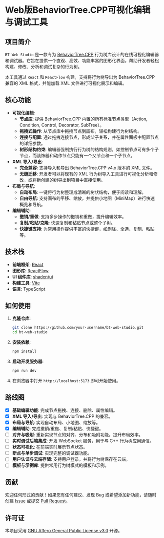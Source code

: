 # Web版BehaviorTree.CPP可视化编辑与调试工具

## 项目简介

`BT Web Studio` 是一款专为 [BehaviorTree.CPP](https://github.com/BehaviorTree/BehaviorTree.CPP) 行为树库设计的在线可视化编辑器和调试器。它旨在提供一个直观、高效、功能丰富的图形化界面，帮助开发者轻松构建、修改、分析和调试复杂的行为树。

本工具通过 `React` 和 `ReactFlow` 构建，支持将行为树导出为 BehaviorTree.CPP 兼容的 XML 格式，并能加载 XML 文件进行可视化展示和编辑。

## 核心功能

-   **可视化编辑**:
    -   **节点库**: 提供 BehaviorTree.CPP 内置的所有标准节点类型（Action, Condition, Control, Decorator, SubTree）。
    -   **拖拽式操作**: 从节点库中拖拽节点到画布，轻松构建行为树结构。
    -   **连接与配置**: 通过拖拽连接节点，形成父子关系，并在属性面板中配置节点的详细参数。
    -   **树形结构约束**: 编辑器强制执行行为树的结构规则，如控制节点可有多个子节点，而装饰器和动作节点只能有一个父节点和一个子节点。
-   **XML 导入/导出**:
    -   **完全兼容**: 支持导入和导出 BehaviorTree.CPP v4.x 版本的 XML 文件。
    -   **无缝迁移**: 开发者可以将现有的 XML 行为树导入工具进行可视化分析和修改，或将新创建的树导出到项目中直接使用。
-   **布局与导航**:
    -   **自动布局**: 一键将行为树整理成清晰的树状结构，便于阅读和理解。
    -   **自由导航**: 支持画布的平移、缩放，并提供小地图（MiniMap）进行快速概览和导航。
-   **编辑辅助**:
    -   **撤销/重做**: 支持多步操作的撤销和重做，提升编辑效率。
    -   **复制/粘贴/克隆**: 快速复制和粘贴节点或整个子树。
    -   **快捷键支持**: 为常用操作提供丰富的快捷键，如删除、全选、复制、粘贴等。

## 技术栈

-   **前端框架**: [React](https://react.dev/)
-   **图形库**: [ReactFlow](https://reactflow.dev/)
-   **UI 组件库**: [shadcn/ui](https://ui.shadcn.com/)
-   **构建工具**: [Vite](https://vitejs.dev/)
-   **语言**: TypeScript

## 如何使用

1.  **克隆仓库**:
    ```bash
    git clone https://github.com/your-username/bt-web-studio.git
    cd bt-web-studio
    ```
2.  **安装依赖**:
    ```bash
    npm install
    ```
3.  **启动开发服务器**:
    ```bash
    npm run dev
    ```
4.  在浏览器中打开 `http://localhost:5173` 即可开始使用。

## 路线图

-   [x] **基础编辑功能**: 完成节点拖拽、连接、删除、属性编辑。
-   [x] **XML 导入/导出**: 实现与 BehaviorTree.CPP 的兼容。
-   [x] **布局与导航**: 实现自动布局、小地图、缩放等。
-   [x] **编辑辅助**: 完成撤销/重做、复制/粘贴、快捷键。
-   [ ] **对齐与吸附**: 重新实现节点的对齐、分布和吸附功能，提升布局效率。
-   [ ] **实时调试后端集成**: 开发 WebSocket 服务，用于与 C++ 行为树应用通信。
-   [ ] **状态可视化**: 在前端实时展示节点状态。
-   [ ] **断点与单步调试**: 实现完整的调试器功能。
-   [ ] **用户认证与云端存储**: 支持用户登录，并将行为树保存在云端。
-   [ ] **模板与示例库**: 提供常用行为树模式的模板和示例。

## 贡献

欢迎任何形式的贡献！如果您有任何建议、发现 Bug 或希望添加新功能，请随时创建 [Issue](https://github.com/Zwhy2025/bt-web-studio/issues) 或提交 [Pull Request](https://github.com/Zwhy2025/bt-web-studio/pulls)。

## 许可证

本项目采用 [GNU Affero General Public License v3.0](LICENSE) 开源。
